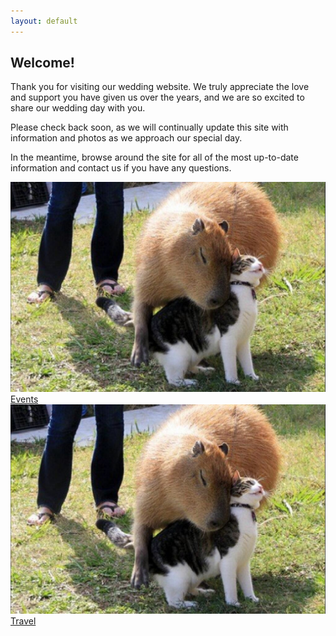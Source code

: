 ```yaml
---
layout: default
---
```


## Welcome! ##

Thank you for visiting our wedding website. We truly appreciate the love and support you have given us over the years, and we are so excited to share our wedding day with you.

Please check back soon, as we will continually update this site with information and photos as we approach our special day.

In the meantime, browse around the site for all of the most up-to-date information and contact us if you have any questions.

<div class="quick-links">
  <div class="quick-link">
    <a href="/events">
      <img src="/images/banner-capybara.jpg" class="photo">
    <div>Events</div>
    </a>
  </div>
  <div class="quick-link">
    <a href="/travel">
      <img src="/images/banner-capybara.jpg" class="photo">
    <div>Travel</div>
    </a>
  </div>
</div>
